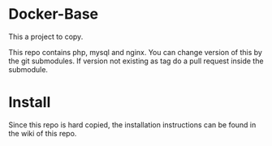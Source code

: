 # Docker-Base
This a project to copy.

This repo contains php, mysql and nginx. You can change version of this by the git submodules. If version not existing as tag do a pull request inside the submodule.

# Install

Since this repo is hard copied, the installation instructions can be found in the wiki of this repo.
